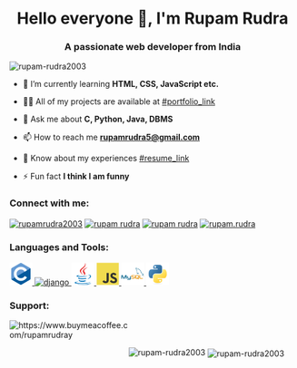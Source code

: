 <h1 align="center">Hello everyone 👋, I'm Rupam Rudra</h1>
<h3 align="center">A passionate web developer from India</h3>

<p align="left"> <img src="https://komarev.com/ghpvc/?username=rupam-rudra2003&label=Profile%20views&color=0e75b6&style=flat" alt="rupam-rudra2003" /> </p>

- 🌱 I’m currently learning **HTML, CSS, JavaScript etc.**

- 👨‍💻 All of my projects are available at [#portfolio_link](#portfolio_link)

- 💬 Ask me about **C, Python, Java, DBMS**

- 📫 How to reach me **rupamrudra5@gmail.com**

- 📄 Know about my experiences [#resume_link](#resume_link)

- ⚡ Fun fact **I think I am funny**

<h3 align="left">Connect with me:</h3>
<p align="left">
<a href="https://twitter.com/rupamrudra2003" target="blank"><img align="center" src="https://raw.githubusercontent.com/rahuldkjain/github-profile-readme-generator/master/src/images/icons/Social/twitter.svg" alt="rupamrudra2003" height="30" width="40" /></a>
<a href="https://linkedin.com/in/rupam rudra" target="blank"><img align="center" src="https://raw.githubusercontent.com/rahuldkjain/github-profile-readme-generator/master/src/images/icons/Social/linked-in-alt.svg" alt="rupam rudra" height="30" width="40" /></a>
<a href="https://fb.com/rupam rudra" target="blank"><img align="center" src="https://raw.githubusercontent.com/rahuldkjain/github-profile-readme-generator/master/src/images/icons/Social/facebook.svg" alt="rupam rudra" height="30" width="40" /></a>
<a href="https://instagram.com/rupam.rudra" target="blank"><img align="center" src="https://raw.githubusercontent.com/rahuldkjain/github-profile-readme-generator/master/src/images/icons/Social/instagram.svg" alt="rupam.rudra" height="30" width="40" /></a>
</p>

<h3 align="left">Languages and Tools:</h3>
<p align="left"> <a href="https://www.cprogramming.com/" target="_blank" rel="noreferrer"> <img src="https://raw.githubusercontent.com/devicons/devicon/master/icons/c/c-original.svg" alt="c" width="40" height="40"/> </a> <a href="https://www.djangoproject.com/" target="_blank" rel="noreferrer"> <img src="https://cdn.worldvectorlogo.com/logos/django.svg" alt="django" width="40" height="40"/> </a> <a href="https://www.java.com" target="_blank" rel="noreferrer"> <img src="https://raw.githubusercontent.com/devicons/devicon/master/icons/java/java-original.svg" alt="java" width="40" height="40"/> </a> <a href="https://developer.mozilla.org/en-US/docs/Web/JavaScript" target="_blank" rel="noreferrer"> <img src="https://raw.githubusercontent.com/devicons/devicon/master/icons/javascript/javascript-original.svg" alt="javascript" width="40" height="40"/> </a> <a href="https://www.mysql.com/" target="_blank" rel="noreferrer"> <img src="https://raw.githubusercontent.com/devicons/devicon/master/icons/mysql/mysql-original-wordmark.svg" alt="mysql" width="40" height="40"/> </a> <a href="https://www.python.org" target="_blank" rel="noreferrer"> <img src="https://raw.githubusercontent.com/devicons/devicon/master/icons/python/python-original.svg" alt="python" width="40" height="40"/> </a> </p>

<h3 align="left">Support:</h3>
<p><a href="https://www.buymeacoffee.com/https://www.buymeacoffee.com/rupamrudray"> <img align="left" src="https://cdn.buymeacoffee.com/buttons/v2/default-yellow.png" height="50" width="210" alt="https://www.buymeacoffee.com/rupamrudray" /></a></p><br><br>

<p><img align="left" src="https://github-readme-stats.vercel.app/api/top-langs?username=rupam-rudra2003&show_icons=true&locale=en&layout=compact" alt="rupam-rudra2003" /></p>

<p>&nbsp;<img align="center" src="https://github-readme-stats.vercel.app/api?username=rupam-rudra2003&show_icons=true&locale=en" alt="rupam-rudra2003" /></p>
